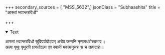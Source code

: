 +++
secondary_sources = [ "MSS_5632",]
jsonClass = "Subhaashita"
title = "आस्तां भवान्तरविधौ"

+++

<details open><summary>Text</summary>

आस्तां भवान्तरविधौ सुविपर्ययोऽयम् अत्रैव जन्मनि नृणामधरोच्चभावः।  
अल्पः पृथुः पृथुरपि क्षणतोऽल्प एव स्वामी भवत्यनुचरः स च तत्पदार्हः॥
</details>
